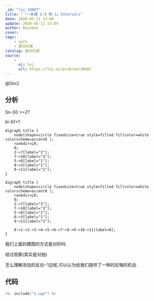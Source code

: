 ```yaml
---
_id: "loj-10087"
title: "「一本通 3.4 例 1」Intervals"
date: 2020-05-11 13:04
update: 2020-05-11 13:04
author: Rainboy
cover: 
tags:
    - spfa
    - 差分约束
catalog: 差分约束
source: 
    - 
      oj: loj
      url: https://loj.ac/problem/10087
---
```



@[toc]
## 分析




Sn-S0 >=Z?

bi-b1>1

```viz-dot
digraph title {
    node[shape=circle fixedsize=true style=filled fillcolor=white colorscheme=accent8 ];
    rankdir=LR;
    0;
    2->7[label="3"];
    7->10[label="3"];
    5->8[label="1"];
    0->3[label="1"];
    9->11[label="1"];
}
```

```viz-dot
digraph title {
    node[shape=circle fixedsize=true style=filled fillcolor=white colorscheme=accent8 ];
    rankdir=LR;
    0;
    2->7[label="3"];
    7->10[label="3"];
    5->8[label="1"];
    0->3[label="1"];
    9->11[label="1"];

    0->1->2->3->4->5->6->7->8->9->10->11[label=0];
}
```


我们上面的建图的方式是对的吗

经过观察(其实是对拍)

怎么理解添加的反向$-1$边呢,可以认为给我们提供了一种的反悔的机会.

## 代码

```c
<%- include("1.cpp") %>
```
